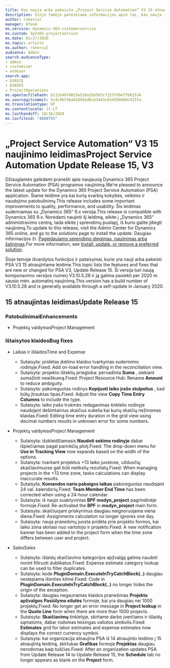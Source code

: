 ```yaml
---
title: Kas nauja arba pakeista „Project Service Automation“ V3 15 atnaujintame leidime
description: Šioje temoje pateikiama informacijos apie tai, kas nauja ir pakeista „Project Service Automation“ 15 atnaujintame leidime V3.
author: ruhercul
manager: kfend
ms.service: dynamics-365-customerservice
ms.custom: dyn365-projectservice
ms.date: 01/27/2020
ms.topic: article
ms.author: ruhercul
audience: Admin
search.audienceType:
- admin
- customizer
- enduser
search.app:
- D365CE
- D365PS
- ProjectOperations
ms.openlocfilehash: 6112e4874025e528a2bb583cf215fd9eff681534
ms.sourcegitcommit: 5c4c9bf3ba018562d6cb3443c01d550489c415fa
ms.translationtype: HT
ms.contentlocale: lt-LT
ms.lasthandoff: 10/16/2020
ms.locfileid: "4080793"
---
```

# <a name="project-service-automation-update-release-15-v3"></a><span data-ttu-id="b4786-103">„Project Service Automation“ V3 15 naujinimo leidimas</span><span class="sxs-lookup"><span data-stu-id="b4786-103">Project Service Automation Update Release 15, V3</span></span>

<span data-ttu-id="b4786-104">Džiaugiamės galėdami pranešti apie naujausią Dynamics 365 Project Service Automation (PSA) programos naujinimą.</span><span class="sxs-lookup"><span data-stu-id="b4786-104">We’re pleased to announce the latest update for the Dynamics 365 Project Service Automation (PSA) application.</span></span> <span data-ttu-id="b4786-105">Šiame leidime yra kai kurių svarbių kokybės, veikimo ir naudojimo patobulinimų.</span><span class="sxs-lookup"><span data-stu-id="b4786-105">This release includes some important improvements to quality, performance, and usability.</span></span> <span data-ttu-id="b4786-106">Šis leidimas suderinamas su „Dynamics 365“ 9.x versija.</span><span class="sxs-lookup"><span data-stu-id="b4786-106">This release is compatible with Dynamics 365 9.x.</span></span> <span data-ttu-id="b4786-107">Norėdami naujinti šį leidimą, eikite į „Dynamics 365“ administravimo centrą, tada eikite į sprendimų puslapį, iš kurio galite įdiegti naujinimą.</span><span class="sxs-lookup"><span data-stu-id="b4786-107">To update to this release, visit the Admin Center for Dynamics 365 online, and go to the solutions page to install the update.</span></span> <span data-ttu-id="b4786-108">Daugiau informacijos žr. [Pageidaujamo sprendimo diegimas, naujinimas arba šalinimas](https://docs.microsoft.com/power-platform/admin/install-remove-preferred-solution).</span><span class="sxs-lookup"><span data-stu-id="b4786-108">For more information, see [Install, update, or remove a preferred solution](https://docs.microsoft.com/power-platform/admin/install-remove-preferred-solution).</span></span>

<span data-ttu-id="b4786-109">Šioje temoje išvardytos funkcijos ir pataisymai, kurie yra nauji arba pakeisti PSA V3 15 atnaujintame leidime.</span><span class="sxs-lookup"><span data-stu-id="b4786-109">This topic lists the features and fixes that are new or changed for PSA V3, Update Release 15.</span></span> <span data-ttu-id="b4786-110">Ši versija turi naują komponavimo versijos numerį V3.10.5.28 ir ją galima pasiekti per 2020 m. sausio mėn. automatinį naujinimą.</span><span class="sxs-lookup"><span data-stu-id="b4786-110">This version has a build number of V3.10.5.28 and is generally available through a self-update in January 2020.</span></span>

## <a name="update-release-15"></a><span data-ttu-id="b4786-111">15 atnaujintas leidimas</span><span class="sxs-lookup"><span data-stu-id="b4786-111">Update Release 15</span></span> 

### <a name="enhancements"></a><span data-ttu-id="b4786-112">Patobulinimai</span><span class="sxs-lookup"><span data-stu-id="b4786-112">Enhancements</span></span>

- <span data-ttu-id="b4786-113">Projektų valdymas</span><span class="sxs-lookup"><span data-stu-id="b4786-113">Project Management</span></span>

### <a name="bug-fixes"></a><span data-ttu-id="b4786-114">Ištaisytos klaidos</span><span class="sxs-lookup"><span data-stu-id="b4786-114">Bug fixes</span></span>

- <span data-ttu-id="b4786-115">Laikas ir išlaidos</span><span class="sxs-lookup"><span data-stu-id="b4786-115">Time and Expense</span></span>

  - <span data-ttu-id="b4786-116">Sutaisyta: pridėtas įkėlimo klaidos tvarkymas suderinimo rodinyje.</span><span class="sxs-lookup"><span data-stu-id="b4786-116">Fixed: Add on-load error handling in the reconciliation view.</span></span>
  - <span data-ttu-id="b4786-117">Sutaisyta: projekto išteklių priegloba: pervadinta **Suma** , siekiant sumažinti neaiškumą.</span><span class="sxs-lookup"><span data-stu-id="b4786-117">Fixed: Project Resource Hub: Rename **Amount** to reduce ambiguity.</span></span>
  - <span data-ttu-id="b4786-118">Sutaisyta: pakoreguotas rodinys **Kopijuoti laiko įrašo stulpelius** , kad būtų įtrauktas tipas.</span><span class="sxs-lookup"><span data-stu-id="b4786-118">Fixed: Adjust the view **Copy Time Entry Columns** to include the type.</span></span>
  - <span data-ttu-id="b4786-119">Sutaisyta: laiko įrašo trukmės redagavimas tinklelio rodinyje naudojant dešimtainius skaičius sukelia kai kurių skaičių nežinomas klaidas.</span><span class="sxs-lookup"><span data-stu-id="b4786-119">Fixed: Editing time entry duration in the grid view using decimal numbers results in unknown error for some numbers.</span></span>

- <span data-ttu-id="b4786-120">Projektų valdymas</span><span class="sxs-lookup"><span data-stu-id="b4786-120">Project Management</span></span>

  - <span data-ttu-id="b4786-121">Sutaisyta: išskleidžiamasis **Naudoti sekimo rodinyje** dabar išplečiamas pagal parinkčių plotį.</span><span class="sxs-lookup"><span data-stu-id="b4786-121">Fixed: The drop-down menu for **Use in Tracking View** now expands based on the width of the options.</span></span>
  - <span data-ttu-id="b4786-122">Sutaisyta: tvarkant projektus +13 laiko juostose, užduočių skaičiavimuose gali būti netikslių rezultatų.</span><span class="sxs-lookup"><span data-stu-id="b4786-122">Fixed: When managing projects in the +13 time zone, tasks calculations can display inaccurate results.</span></span>
  - <span data-ttu-id="b4786-123">Sutaisyta: **Komandos nario pabaigos laikas** pakoreguotas naudojant 24 val. kalendorių.</span><span class="sxs-lookup"><span data-stu-id="b4786-123">Fixed: **Team Member End Time** has been corrected when using a 24-hour calendar.</span></span>
  - <span data-ttu-id="b4786-124">Sutaisyta: iš naujo suaktyvintas **BPF** **msdyn_project** pagrindinėje formoje.</span><span class="sxs-lookup"><span data-stu-id="b4786-124">Fixed: Re-activated the **BPF** in **msdyn_project** main form.</span></span>
  - <span data-ttu-id="b4786-125">Sutaisyta: skaičiuojant priskyrimus daugiau neignoruojama viena diena.</span><span class="sxs-lookup"><span data-stu-id="b4786-125">Fixed: Assignments calculation no longer ignores one day.</span></span>
  - <span data-ttu-id="b4786-126">Sutaisyta: nauja pranešimų juosta pridėta prie projekto formos, kai laiko zona skiriasi nuo vartotojo ir projekto.</span><span class="sxs-lookup"><span data-stu-id="b4786-126">Fixed: A new notification banner has been added to the project form when the time zone differs between user and project.</span></span>

- <span data-ttu-id="b4786-127">Sales</span><span class="sxs-lookup"><span data-stu-id="b4786-127">Sales</span></span>

  - <span data-ttu-id="b4786-128">Sutaisyta: išlaidų skaičiavimo kategorijos apžvalgą galima naudoti norint filtruoti dublikatus.</span><span class="sxs-lookup"><span data-stu-id="b4786-128">Fixed: Expense estimate category lookup can be used to filter duplicates.</span></span>
  - <span data-ttu-id="b4786-129">Sutaisyta: kode **PluginDomain.ExecuteInTryCatchBlock(..)** daugiau neslepiama išimties kilmė.</span><span class="sxs-lookup"><span data-stu-id="b4786-129">Fixed: Code in **PluginDomain.ExecuteInTryCatchBlock(..)** no longer hides the origin of the exception.</span></span>
  - <span data-ttu-id="b4786-130">Sutaisyta: daugiau negaunamas klaidos pranešimas **Projekto apžvalgos** **Pasiūlymo eilutės** formoje, kai yra daugiau nei 1000 projektų.</span><span class="sxs-lookup"><span data-stu-id="b4786-130">Fixed: No longer get an error message in **Project lookup** in the **Quote Line** form when there are more than 1000 projects.</span></span>
  - <span data-ttu-id="b4786-131">Sutaisyta: **Skaičiavimų** tinklelyje, skirtame darbo įverčiams ir išlaidų sąmatoms, dabar rodomas teisingas valiutos simbolis.</span><span class="sxs-lookup"><span data-stu-id="b4786-131">Fixed: **Estimates** grid for labor estimates and expense estimates now displays the correct currency symbol.</span></span>
  - <span data-ttu-id="b4786-132">Sutaisyta: kai organizacija atnaujina PSA iš 14 atnaujinto leidimo į 15 atnaujintą leidimą, skirtukas **Grafikas** formoje **Projektas** daugiau nerodomas kaip tuščias.</span><span class="sxs-lookup"><span data-stu-id="b4786-132">Fixed: After an organization updates PSA from Update Release 14 to Update Release 15, the **Schedule** tab no longer appears as blank on the **Project** form.</span></span>
